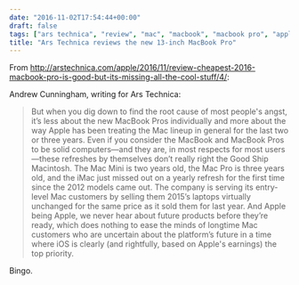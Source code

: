 ```yaml
---
date: "2016-11-02T17:54:44+00:00"
draft: false
tags: ["ars technica", "review", "mac", "macbook", "macbook pro", "apple", "laptop", "notebook"]
title: "Ars Technica reviews the new 13-inch MacBook Pro"
---
```

From http://arstechnica.com/apple/2016/11/review-cheapest-2016-macbook-pro-is-good-but-its-missing-all-the-cool-stuff/4/:

Andrew Cunningham, writing for Ars Technica:

>But when you dig down to find the root cause of most people's angst, it’s less about the new MacBook Pros individually and more about the way Apple has been treating the Mac lineup in general for the last two or three years. Even if you consider the MacBook and MacBook Pros to be solid computers—and they are, in most respects for most users—these refreshes by themselves don’t really right the Good Ship Macintosh. The Mac Mini is two years old, the Mac Pro is three years old, and the iMac just missed out on a yearly refresh for the first time since the 2012 models came out. The company is serving its entry-level Mac customers by selling them 2015’s laptops virtually unchanged for the same price as it sold them for last year. And Apple being Apple, we never hear about future products before they’re ready, which does nothing to ease the minds of longtime Mac customers who are uncertain about the platform’s future in a time where iOS is clearly (and rightfully, based on Apple's earnings) the top priority.

Bingo.